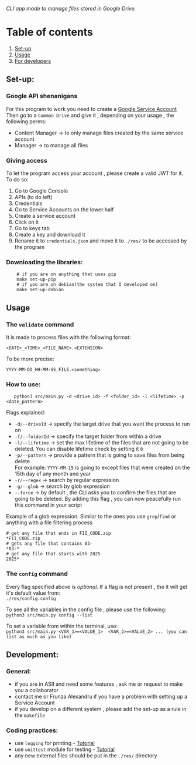 *CLI app made to manage files stored in Google Drive.*

# Table of contents

1. [Set-up](#set-up)
2. [Usage](#usage)
3. [For developers](#developement)
 

## Set-up:

### Google API shenanigans

For this program to work you need to create a [Google Service Account](https://cloud.google.com/iam/docs/service-accounts-create)  
Then go to a `Common Drive` and give it , depending on your usage , the following perms:  
- Content Manager -> to only manage files created by the same service account
- Manager         -> to manage all files 

### Giving access 

To let the program access your account , please create a valid JWT for it. To do so:  

1. Go to Google Console 
2. APIs (to do left)
3. Credentials 
4. Go to Service Accounts on the lower half
5. Create a service account 
6. Click on it 
7. Go to keys tab
8. Create a key and download it
9. Rename it to `credentials.json` and move it to `./res/` to be accessed by the program

### Downloading the libraries: 

```shell
    # if you are on anything that uses pip
    make set-up-pip
    # if you are on debian(the system that I developed on)
    make set-up-debian
```

## Usage

### The `validate` command
It is made to process files with the following format:  

`<DATE>_<TIME>_<FILE_NAME>.<EXTENSION>`  

To be more precise:  

`YYYY-MM-DD_HH-MM-SS_FILE.<something>`

### How to use:
```shell
   python3 src/main.py -d <drive_id> -f <folder_id> -l <lifetime> -p <date_pattern>
```
Flags explained:
- `-d/--driveId`  -> specify the target drive that you want the process to run on
- `-f/--folderId` -> specify the target folder from within a drive
- `-l/--lifetime` -> set the max lifetime of the files that are not going to be deleted. You can disable lifetime check by setting it `0`
- `-p/--pattern`  -> provide a pattern that is going to save files from being delete  
For example:
    `YYYY-MM-15` is going to except files that were created on the 15th day of any month and year
- `-r/--regex` -> search by regular expression
- `-g/--glob` -> search by glob expression
- `--force` -> by default , the CLI asks you to confirm the files that are going to be deleted. By adding this flag ,
you can now peacefully run this command in your script

Example of a glob expression. Similar to the ones you use `grep`/`find` or anything with a file filtering process 
```shell
# get any file that ends in FII_CODE.zip
*FII_CODE.zip
# gets any file that contains 03-
*03-*
# get any file that starts with 2025
2025*
```

### The `config` command

Every flag specified above is *optional*. If a flag is not present , the it will get it's default value from:  
`./res/config.config`

To see all the variables in the config file , please use the following:  
`python3 src/main.py config --list`

To set a variable from within the terminal, use:  
`python3 src/main.py <VAR_1>=<VALUE_1>  <VAR_2>=<VALUE_2> ... (you can list as much as you like)`

## Development:

### General:
- if you are in ASII and need some features , ask me or request to make you a collaborator
- contact me or Frunza Alexandru if you have a problem with setting up a Service Account
- if you develop on a different system , please add the set-up as a rule in the `makefile`  

### Coding practices:
- use `logging` for printing - [Tutorial](https://www.youtube.com/watch?v=urrfJgHwIJA)
- use `unittest` module for testing - [Tutorial](https://www.youtube.com/watch?v=6tNS--WetLI)
- any new external files should be put in the `./res/` directory